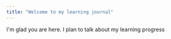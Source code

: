 ```yaml
---
title: "Welcome to my learning journal"
---
```


I'm glad you are here. I plan to talk about my learning progress
